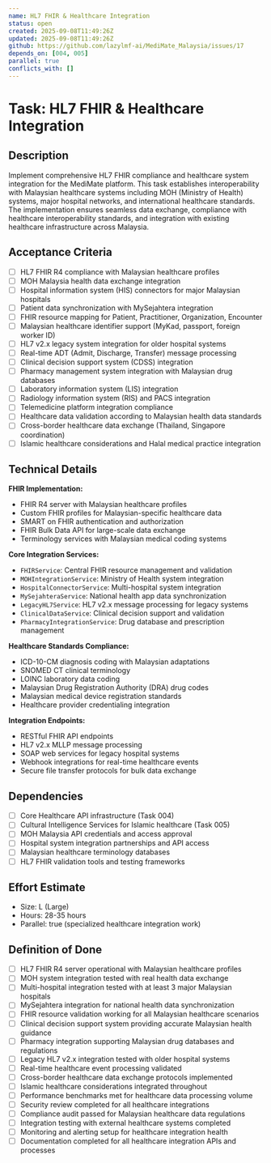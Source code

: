 ```yaml
---
name: HL7 FHIR & Healthcare Integration
status: open
created: 2025-09-08T11:49:26Z
updated: 2025-09-08T11:49:26Z
github: https://github.com/lazylmf-ai/MediMate_Malaysia/issues/17
depends_on: [004, 005]
parallel: true
conflicts_with: []
---
```


# Task: HL7 FHIR & Healthcare Integration

## Description
Implement comprehensive HL7 FHIR compliance and healthcare system integration for the MediMate platform. This task establishes interoperability with Malaysian healthcare systems including MOH (Ministry of Health) systems, major hospital networks, and international healthcare standards. The implementation ensures seamless data exchange, compliance with healthcare interoperability standards, and integration with existing healthcare infrastructure across Malaysia.

## Acceptance Criteria
- [ ] HL7 FHIR R4 compliance with Malaysian healthcare profiles
- [ ] MOH Malaysia health data exchange integration
- [ ] Hospital information system (HIS) connectors for major Malaysian hospitals
- [ ] Patient data synchronization with MySejahtera integration
- [ ] FHIR resource mapping for Patient, Practitioner, Organization, Encounter
- [ ] Malaysian healthcare identifier support (MyKad, passport, foreign worker ID)
- [ ] HL7 v2.x legacy system integration for older hospital systems
- [ ] Real-time ADT (Admit, Discharge, Transfer) message processing
- [ ] Clinical decision support system (CDSS) integration
- [ ] Pharmacy management system integration with Malaysian drug databases
- [ ] Laboratory information system (LIS) integration
- [ ] Radiology information system (RIS) and PACS integration
- [ ] Telemedicine platform integration compliance
- [ ] Healthcare data validation according to Malaysian health data standards
- [ ] Cross-border healthcare data exchange (Thailand, Singapore coordination)
- [ ] Islamic healthcare considerations and Halal medical practice integration

## Technical Details
**FHIR Implementation:**
- FHIR R4 server with Malaysian healthcare profiles
- Custom FHIR profiles for Malaysian-specific healthcare data
- SMART on FHIR authentication and authorization
- FHIR Bulk Data API for large-scale data exchange
- Terminology services with Malaysian medical coding systems

**Core Integration Services:**
- `FHIRService`: Central FHIR resource management and validation
- `MOHIntegrationService`: Ministry of Health system integration
- `HospitalConnectorService`: Multi-hospital system integration
- `MySejahteraService`: National health app data synchronization
- `LegacyHL7Service`: HL7 v2.x message processing for legacy systems
- `ClinicalDataService`: Clinical decision support and validation
- `PharmacyIntegrationService`: Drug database and prescription management

**Healthcare Standards Compliance:**
- ICD-10-CM diagnosis coding with Malaysian adaptations
- SNOMED CT clinical terminology
- LOINC laboratory data coding
- Malaysian Drug Registration Authority (DRA) drug codes
- Malaysian medical device registration standards
- Healthcare provider credentialing integration

**Integration Endpoints:**
- RESTful FHIR API endpoints
- HL7 v2.x MLLP message processing
- SOAP web services for legacy hospital systems
- Webhook integrations for real-time healthcare events
- Secure file transfer protocols for bulk data exchange

## Dependencies
- [ ] Core Healthcare API infrastructure (Task 004)
- [ ] Cultural Intelligence Services for Islamic healthcare (Task 005)
- [ ] MOH Malaysia API credentials and access approval
- [ ] Hospital system integration partnerships and API access
- [ ] Malaysian healthcare terminology databases
- [ ] HL7 FHIR validation tools and testing frameworks

## Effort Estimate
- Size: L (Large)
- Hours: 28-35 hours
- Parallel: true (specialized healthcare integration work)

## Definition of Done
- [ ] HL7 FHIR R4 server operational with Malaysian healthcare profiles
- [ ] MOH system integration tested with real health data exchange
- [ ] Multi-hospital integration tested with at least 3 major Malaysian hospitals
- [ ] MySejahtera integration for national health data synchronization
- [ ] FHIR resource validation working for all Malaysian healthcare scenarios
- [ ] Clinical decision support system providing accurate Malaysian health guidance
- [ ] Pharmacy integration supporting Malaysian drug databases and regulations
- [ ] Legacy HL7 v2.x integration tested with older hospital systems
- [ ] Real-time healthcare event processing validated
- [ ] Cross-border healthcare data exchange protocols implemented
- [ ] Islamic healthcare considerations integrated throughout
- [ ] Performance benchmarks met for healthcare data processing volume
- [ ] Security review completed for all healthcare integrations
- [ ] Compliance audit passed for Malaysian healthcare data regulations
- [ ] Integration testing with external healthcare systems completed
- [ ] Monitoring and alerting setup for healthcare integration health
- [ ] Documentation completed for all healthcare integration APIs and processes